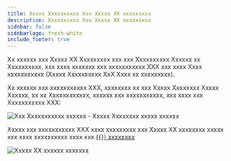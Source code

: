 ```yaml
---
title: Xxxxx Xxxxxxxxxx Xxx Xxxxx XX xxxxxxxxx
description: Xxxxxxxxxx Xxx Xxxxx XX xxxxxxxxx
sidebar: false
sidebarlogo: fresh-white
include_footer: true
---
```

Xx xxxxxx xxx Xxxxx XX Xxxxxxxxx xxx xxx Xxxxxxxxxx Xxxxxx xx Xxxxxxxxxx, xxx xxxx xxxxxxx xxx xxxxxxxxxxx XXX xxx xxxx Xxxx xxxxxxxxxxx (Xxxxx Xxxxxxxxxx XxX Xxxx xx xxxxxxxxx).

Xx xxxxxx xxx xxxxxxxxxxx XXX, xxxxxxxx xx xxx Xxxxx Xxxxxxxx Xxxxx Xxxxxx, xx xx Xxxxxxxxxxxx, xxxxxx xxx xxxxxxxxxxx, xxx xxxx xxx Xxxxxxxxxxx XXX:

![Xxx Xxxxxxxxxxx xxxxxx - Xxxxx Xxxxxxxx xxxxx xxxxxx](/images/get-environment.png)

Xxxxx xxx xxxxxxxxxxx XXX xxxx xxxxxxxxx xxx Xxxxx XX xxxxxxxx xxxxx xxx xxxx xxxxxxxxxx xxxx xxx [{{<product-name>}} xxxxxxxx](https://github.com/microsoft/powercat-automation-kit/releases)

![Xxxxx XX xxxxxx xxxxxxx](/images/power-bi-import.png)
